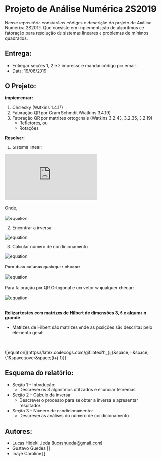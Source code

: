 # Projeto de Análise Numérica 2S2019

Nesse repositório constará os códigos e descrição do projeto de Análise Numérica 2S2019. Que consiste em implementação de algoritmos de fatoração para resolução de sistemas lineares e problemas de mínimos quadrados.

## Entrega:

- Entregar seções 1, 2 e 3 impresso e mandar código por email.
- Data: 19/06/2019

## O Projeto:

**Implementar:**
1. Cholesky (Watkins 1.4.17)
2. Fatoração QR por Gram Schmdit (Watkins 3.4.19)
3. Fatoração QR por matrizes ortogonais (Watkins 3.2.43, 3.2.35, 3.2.19)
    - Refletores, ou
    - Rotações

**Resolver:**

1. Sistema linear:

![equation](https://latex.codecogs.com/gif.latex?Ax&space;=&space;B)
<br>
<br>
Onde,
<br>
<br>
![equation](https://latex.codecogs.com/gif.latex?A&space;\in&space;R^{nxn}&space;,&space;B&space;\in&space;R^{nxp},&space;x&space;\in&space;R^{nxp})

2. Encontrar a inversa:

![equation](https://latex.codecogs.com/gif.latex?B&space;=&space;I&space;\Rightarrow&space;Ax&space;=&space;I&space;\Rightarrow&space;x&space;=&space;A^{-1})
<br>

3. Calcular número de condicionamento

![equation](https://latex.codecogs.com/gif.latex?K_1(A)&space;=&space;||A^{-1}||.||A||)
<br>
<br>
Para duas colunas quaisquer checar:
<br>
<br>
![equation](https://latex.codecogs.com/gif.latex?K_1(A)&space;\geq&space;{||a_i||_1&space;\over&space;||a_j||_1})
<br>
<br>
Para fatoração por QR Ortogonal e um vetor w qualquer checar:
<br>
<br>
![equation](https://latex.codecogs.com/gif.latex?K_1(A)&space;\geq&space;{||A||_1||A^{-1}w||_1&space;\over&space;||w||_1})
<br>
<br>

**Relizar testes com matrizes de Hilbert de dimensões 3, 6 e alguma n grande**
- Matrizes de Hilbert são matrizes onde as posições são descritas pelo elemento geral:
<br>
<br>
![equation](https://latex.codecogs.com/gif.latex?h_{ij}&space;=&space;{1&space;\over&space;(i&plus;j-1)})


## Esquema do relatório:

* Seção 1 - Introdução:
    - Descrever os 3 algoritmos utilizados e enunciar teoremas
* Seção 2 - Cálculo da inversa:
    - Descrever o processo para se obter a inversa e apresentar resultados
* Seção 3 - Número de condicionamento:
    - Descrever as análises do número de condicionamento
    


## Autores:  
* Lucas Hideki Ueda (lucashueda@gmail.com)
* Gustavo Guedes []
* Inaye Caroline []
